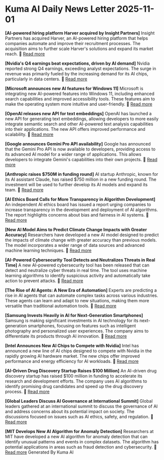 # Kuma AI Daily News Letter 2025-11-01 

**[AI-powered hiring platform Harver acquired by Insight Partners]**
Insight Partners has acquired Harver, an AI-powered hiring platform that helps companies automate and improve their recruitment processes. The acquisition aims to further scale Harver's solutions and expand its market reach.
🔗 [Read more](https://techcrunch.com/2024/02/29/ai-powered-hiring-platform-harver-acquired-by-insight-partners/)

**[Nvidia's Q4 earnings beat expectations, driven by AI demand]**
Nvidia reported strong Q4 earnings, exceeding analyst expectations. The surge in revenue was primarily fueled by the increasing demand for its AI chips, particularly in data centers.
🔗 [Read more](https://www.reuters.com/technology/nvidia-forecasts-q1-revenue-above-estimates-2024-02-21/)

**[Microsoft announces new AI features for Windows 11]**
Microsoft is integrating new AI-powered features into Windows 11, including enhanced search capabilities and improved accessibility tools. These features aim to make the operating system more intuitive and user-friendly.
🔗 [Read more](https://blogs.windows.com/windows-insider/2024/02/29/announcing-windows-11-insider-preview-build-22631-3227-beta-channel/)

**[OpenAI releases new API for text embeddings]**
OpenAI has launched a new API for generating text embeddings, allowing developers to more easily integrate semantic search and other AI-powered text analysis capabilities into their applications. The new API offers improved performance and scalability.
🔗 [Read more](https://openai.com/blog/new-and-improved-embedding-model)

**[Google announces Gemini Pro API availability]**
Google has announced that the Gemini Pro API is now available to developers, providing access to its advanced AI model for a wider range of applications. This allows developers to integrate Gemini's capabilities into their own projects.
🔗 [Read more](https://cloud.google.com/blog/products/ai-machine-learning/google-gemini-pro-api-is-now-available)

**[Anthropic raises $750M in funding round]**
AI startup Anthropic, known for its AI assistant Claude, has raised $750 million in a new funding round. The investment will be used to further develop its AI models and expand its team.
🔗 [Read more](https://www.bloomberg.com/news/articles/2024-02-22/anthropic-is-said-to-raise-about-750-million-in-new-funding)

**[AI Ethics Board Calls for More Transparency in Algorithm Development]**
An independent AI ethics board has issued a report urging companies to increase transparency in the development and deployment of AI algorithms. The report highlights concerns about bias and fairness in AI systems.
🔗 [Read more](https://www.nytimes.com/2024/02/28/technology/ai-ethics-board.html)

**[New AI Model Aims to Predict Climate Change Impacts with Greater Accuracy]**
Researchers have developed a new AI model designed to predict the impacts of climate change with greater accuracy than previous models. The model incorporates a wider range of data sources and advanced machine learning techniques.
🔗 [Read more](https://www.nature.com/articles/d41586-024-00572-6)

**[AI-Powered Cybersecurity Tool Detects and Neutralizes Threats in Real Time]**
A new AI-powered cybersecurity tool has been released that can detect and neutralize cyber threats in real time. The tool uses machine learning algorithms to identify suspicious activity and automatically take action to prevent attacks.
🔗 [Read more](https://www.securityweek.com/ai-powered-cybersecurity-tool-detects-and-neutralizes-threats-in-real-time/)

**[The Rise of AI Agents: A New Era of Automation]**
Experts are predicting a rise in AI agents that can automate complex tasks across various industries. These agents can learn and adapt to new situations, making them more versatile than traditional automation tools.
🔗 [Read more](https://www.wired.com/story/ai-agents-automation/)

**[Samsung Invests Heavily in AI for Next-Generation Smartphones]**
Samsung is making significant investments in AI technology for its next-generation smartphones, focusing on features such as intelligent photography and personalized user experiences. The company aims to differentiate its products through AI innovation.
🔗 [Read more](https://www.androidauthority.com/samsung-ai-investment-3421244/)

**[Intel Announces New AI Chips to Compete with Nvidia]**
Intel has announced a new line of AI chips designed to compete with Nvidia in the rapidly growing AI hardware market. The new chips offer improved performance and energy efficiency for AI workloads.
🔗 [Read more](https://www.tomshardware.com/news/intel-details-gaudi3-ai-accelerator-aims-for-2x-bf16-performance-of-nvidia-h100)

**[AI-Driven Drug Discovery Startup Raises $100 Million]**
An AI-driven drug discovery startup has raised $100 million in funding to accelerate its research and development efforts. The company uses AI algorithms to identify promising drug candidates and speed up the drug discovery process.
🔗 [Read more](https://www.fiercebiotech.com/biotech/ai-drug-discovery-startup-raises-100m)

**[Global Leaders Discuss AI Governance at International Summit]**
Global leaders gathered at an international summit to discuss the governance of AI and address concerns about its potential impact on society. The discussions focused on issues such as AI ethics, safety, and regulation.
🔗 [Read more](https://www.weforum.org/events/world-economic-forum-annual-meeting-2024)

**[MIT Develops New AI Algorithm for Anomaly Detection]**
Researchers at MIT have developed a new AI algorithm for anomaly detection that can identify unusual patterns and events in complex datasets. The algorithm has potential applications in areas such as fraud detection and cybersecurity.
🔗 [Read more](https://news.mit.edu/2024/machine-learning-algorithm-detects-subtle-anomalies-0226)
Generated By Kuma AI